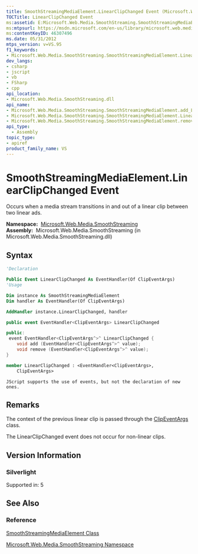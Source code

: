 ```yaml
---
title: SmoothStreamingMediaElement.LinearClipChanged Event (Microsoft.Web.Media.SmoothStreaming)
TOCTitle: LinearClipChanged Event
ms:assetid: E:Microsoft.Web.Media.SmoothStreaming.SmoothStreamingMediaElement.LinearClipChanged
ms:mtpsurl: https://msdn.microsoft.com/en-us/library/microsoft.web.media.smoothstreaming.smoothstreamingmediaelement.linearclipchanged(v=VS.95)
ms:contentKeyID: 46307496
ms.date: 05/31/2012
mtps_version: v=VS.95
f1_keywords:
- Microsoft.Web.Media.SmoothStreaming.SmoothStreamingMediaElement.LinearClipChanged
dev_langs:
- csharp
- jscript
- vb
- FSharp
- cpp
api_location:
- Microsoft.Web.Media.SmoothStreaming.dll
api_name:
- Microsoft.Web.Media.SmoothStreaming.SmoothStreamingMediaElement.add_LinearClipChanged
- Microsoft.Web.Media.SmoothStreaming.SmoothStreamingMediaElement.LinearClipChanged
- Microsoft.Web.Media.SmoothStreaming.SmoothStreamingMediaElement.remove_LinearClipChanged
api_type:
  - Assembly
topic_type:
- apiref
product_family_name: VS
---
```


# SmoothStreamingMediaElement.LinearClipChanged Event

Occurs when a media stream transitions in and out of a linear clip between two linear ads.

**Namespace:**  [Microsoft.Web.Media.SmoothStreaming](microsoft-web-media-smoothstreaming-namespace_1.md)  
**Assembly:**  Microsoft.Web.Media.SmoothStreaming (in Microsoft.Web.Media.SmoothStreaming.dll)

## Syntax

```vb
'Declaration

Public Event LinearClipChanged As EventHandler(Of ClipEventArgs)
'Usage

Dim instance As SmoothStreamingMediaElement
Dim handler As EventHandler(Of ClipEventArgs)

AddHandler instance.LinearClipChanged, handler
```

```csharp
public event EventHandler<ClipEventArgs> LinearClipChanged
```

```cpp
public:
 event EventHandler<ClipEventArgs^>^ LinearClipChanged {
    void add (EventHandler<ClipEventArgs^>^ value);
    void remove (EventHandler<ClipEventArgs^>^ value);
}
```

``` fsharp
member LinearClipChanged : <EventHandler<ClipEventArgs>,
    ClipEventArgs>
```

```jscript
JScript supports the use of events, but not the declaration of new ones.
```

## Remarks

The context of the previous linear clip is passed through the [ClipEventArgs](clipeventargs-class-microsoft-web-media-smoothstreaming_1.md) class.

The LinearClipChanged event does not occur for non-linear clips.

## Version Information

### Silverlight

Supported in: 5  

## See Also

### Reference

[SmoothStreamingMediaElement Class](smoothstreamingmediaelement-class-microsoft-web-media-smoothstreaming_1.md)

[Microsoft.Web.Media.SmoothStreaming Namespace](microsoft-web-media-smoothstreaming-namespace_1.md)

